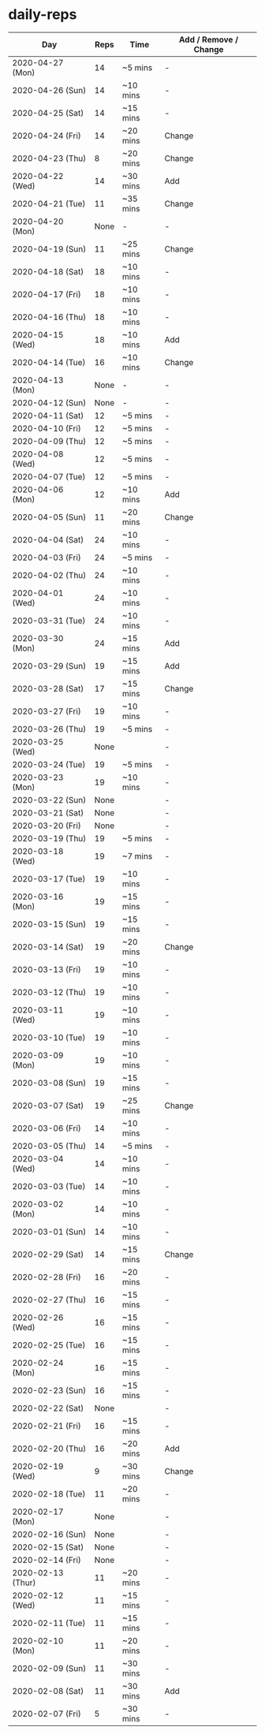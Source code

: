 # daily-reps

| Day | Reps | Time | Add / Remove / Change |
|-|-|-|-|
| 2020-04-27 (Mon) | 14 | ~5 mins | - |
| 2020-04-26 (Sun) | 14 | ~10 mins | - |
| 2020-04-25 (Sat) | 14 | ~15 mins | - |
| 2020-04-24 (Fri) | 14 | ~20 mins | Change |
| 2020-04-23 (Thu) | 8 | ~20 mins | Change |
| 2020-04-22 (Wed) | 14 | ~30 mins | Add |
| 2020-04-21 (Tue) | 11 | ~35 mins | Change |
| 2020-04-20 (Mon) | None | - | - |
| 2020-04-19 (Sun) | 11 | ~25 mins | Change |
| 2020-04-18 (Sat) | 18 | ~10 mins | - |
| 2020-04-17 (Fri) | 18 | ~10 mins | - |
| 2020-04-16 (Thu) | 18 | ~10 mins | - |
| 2020-04-15 (Wed) | 18 | ~10 mins | Add |
| 2020-04-14 (Tue) | 16 | ~10 mins | Change |
| 2020-04-13 (Mon) | None | - | - |
| 2020-04-12 (Sun) | None | - | - |
| 2020-04-11 (Sat) | 12 | ~5 mins | - |
| 2020-04-10 (Fri) | 12 | ~5 mins | - |
| 2020-04-09 (Thu) | 12 | ~5 mins | - |
| 2020-04-08 (Wed) | 12 | ~5 mins | - |
| 2020-04-07 (Tue) | 12 | ~5 mins | - |
| 2020-04-06 (Mon) | 12 | ~10 mins | Add |
| 2020-04-05 (Sun) | 11 | ~20 mins | Change |
| 2020-04-04 (Sat) | 24 | ~10 mins | - |
| 2020-04-03 (Fri) | 24 | ~5 mins | - |
| 2020-04-02 (Thu) | 24 | ~10 mins | - |
| 2020-04-01 (Wed) | 24 | ~10 mins | - |
| 2020-03-31 (Tue) | 24 | ~10 mins | - |
| 2020-03-30 (Mon) | 24 | ~15 mins | Add |
| 2020-03-29 (Sun) | 19 | ~15 mins | Add |
| 2020-03-28 (Sat) | 17 | ~15 mins | Change |
| 2020-03-27 (Fri) | 19 | ~10 mins | - |
| 2020-03-26 (Thu) | 19 | ~5 mins | - |
| 2020-03-25 (Wed) | None |  | - |
| 2020-03-24 (Tue) | 19 | ~5 mins | - |
| 2020-03-23 (Mon) | 19 | ~10 mins | - |
| 2020-03-22 (Sun) | None | | - |
| 2020-03-21 (Sat) | None | | - |
| 2020-03-20 (Fri) | None | | - |
| 2020-03-19 (Thu) | 19 | ~5 mins | - |
| 2020-03-18 (Wed) | 19 | ~7 mins | - |
| 2020-03-17 (Tue) | 19 | ~10 mins | - |
| 2020-03-16 (Mon) | 19 | ~15 mins | - |
| 2020-03-15 (Sun) | 19 | ~15 mins | - |
| 2020-03-14 (Sat) | 19 | ~20 mins | Change |
| 2020-03-13 (Fri) | 19 | ~10 mins | - |
| 2020-03-12 (Thu) | 19 | ~10 mins | - |
| 2020-03-11 (Wed) | 19 | ~10 mins | - |
| 2020-03-10 (Tue) | 19 | ~10 mins | - |
| 2020-03-09 (Mon) | 19 | ~10 mins | - |
| 2020-03-08 (Sun) | 19 | ~15 mins | - |
| 2020-03-07 (Sat) | 19 | ~25 mins | Change |
| 2020-03-06 (Fri) | 14 | ~10 mins | - |
| 2020-03-05 (Thu) | 14 | ~5 mins | - |
| 2020-03-04 (Wed) | 14 | ~10 mins | - |
| 2020-03-03 (Tue) | 14 | ~10 mins | - |
| 2020-03-02 (Mon) | 14 | ~10 mins | - |
| 2020-03-01 (Sun) | 14 | ~10 mins | - |
| 2020-02-29 (Sat) | 14 | ~15 mins | Change |
| 2020-02-28 (Fri) | 16 | ~20 mins | - |
| 2020-02-27 (Thu) | 16 | ~15 mins | - |
| 2020-02-26 (Wed) | 16 | ~15 mins | - |
| 2020-02-25 (Tue) | 16 | ~15 mins | - |
| 2020-02-24 (Mon) | 16 | ~15 mins | - |
| 2020-02-23 (Sun) | 16 | ~15 mins | - |
| 2020-02-22 (Sat) | None |  | - |
| 2020-02-21 (Fri) | 16 | ~15 mins | - |
| 2020-02-20 (Thu) | 16 | ~20 mins | Add |
| 2020-02-19 (Wed) | 9 | ~30 mins | Change |
| 2020-02-18 (Tue) | 11 | ~20 mins | - |
| 2020-02-17 (Mon) | None | | - |
| 2020-02-16 (Sun) | None | | - |
| 2020-02-15 (Sat) | None | | - |
| 2020-02-14 (Fri) | None | | - |
| 2020-02-13 (Thur) | 11 | ~20 mins | - |
| 2020-02-12 (Wed) | 11 | ~15 mins | - |
| 2020-02-11 (Tue) | 11 | ~15 mins | - |
| 2020-02-10 (Mon) | 11 | ~20 mins | - |
| 2020-02-09 (Sun) | 11 | ~30 mins | - |
| 2020-02-08 (Sat) | 11 | ~30 mins | Add |
| 2020-02-07 (Fri) | 5 | ~30 mins | - |
